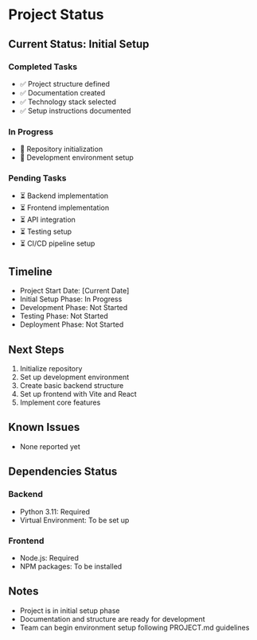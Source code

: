 # Project Status

## Current Status: Initial Setup

### Completed Tasks
- ✅ Project structure defined
- ✅ Documentation created
- ✅ Technology stack selected
- ✅ Setup instructions documented

### In Progress
- 🔄 Repository initialization
- 🔄 Development environment setup

### Pending Tasks
- ⏳ Backend implementation
- ⏳ Frontend implementation
- ⏳ API integration
- ⏳ Testing setup
- ⏳ CI/CD pipeline setup

## Timeline
- Project Start Date: [Current Date]
- Initial Setup Phase: In Progress
- Development Phase: Not Started
- Testing Phase: Not Started
- Deployment Phase: Not Started

## Next Steps
1. Initialize repository
2. Set up development environment
3. Create basic backend structure
4. Set up frontend with Vite and React
5. Implement core features

## Known Issues
- None reported yet

## Dependencies Status
### Backend
- Python 3.11: Required
- Virtual Environment: To be set up

### Frontend
- Node.js: Required
- NPM packages: To be installed

## Notes
- Project is in initial setup phase
- Documentation and structure are ready for development
- Team can begin environment setup following PROJECT.md guidelines
